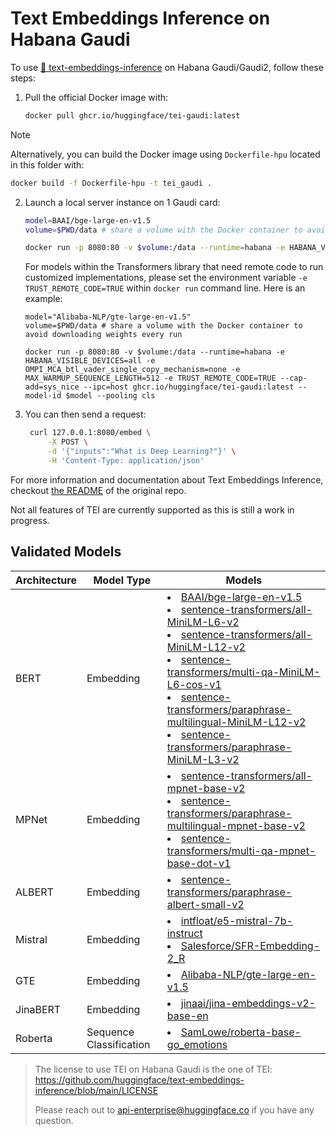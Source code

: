 # Text Embeddings Inference on Habana Gaudi

To use [🤗 text-embeddings-inference](https://github.com/huggingface/text-embeddings-inference) on Habana Gaudi/Gaudi2, follow these steps:

1. Pull the official Docker image with:
   ```bash
   docker pull ghcr.io/huggingface/tei-gaudi:latest
   ```
> [!NOTE]
> Alternatively, you can build the Docker image using `Dockerfile-hpu` located in this folder with:
> ```bash
> docker build -f Dockerfile-hpu -t tei_gaudi .
> ```
2. Launch a local server instance on 1 Gaudi card:
   ```bash
   model=BAAI/bge-large-en-v1.5
   volume=$PWD/data # share a volume with the Docker container to avoid downloading weights every run

   docker run -p 8080:80 -v $volume:/data --runtime=habana -e HABANA_VISIBLE_DEVICES=all -e OMPI_MCA_btl_vader_single_copy_mechanism=none -e MAX_WARMUP_SEQUENCE_LENGTH=512 --cap-add=sys_nice --ipc=host ghcr.io/huggingface/tei-gaudi:latest --model-id $model --pooling cls
   ```
   For models within the Transformers library that need remote code to run customized implementations, please set the environment variable `-e TRUST_REMOTE_CODE=TRUE` within `docker run` command line. Here is an example:
   ```
   model="Alibaba-NLP/gte-large-en-v1.5"
   volume=$PWD/data # share a volume with the Docker container to avoid downloading weights every run

   docker run -p 8080:80 -v $volume:/data --runtime=habana -e HABANA_VISIBLE_DEVICES=all -e OMPI_MCA_btl_vader_single_copy_mechanism=none -e MAX_WARMUP_SEQUENCE_LENGTH=512 -e TRUST_REMOTE_CODE=TRUE --cap-add=sys_nice --ipc=host ghcr.io/huggingface/tei-gaudi:latest --model-id $model --pooling cls
3. You can then send a request:
   ```bash
    curl 127.0.0.1:8080/embed \
        -X POST \
        -d '{"inputs":"What is Deep Learning?"}' \
        -H 'Content-Type: application/json'
   ```

For more information and documentation about Text Embeddings Inference, checkout [the README](https://github.com/huggingface/text-embeddings-inference#text-embeddings-inference) of the original repo.

Not all features of TEI are currently supported as this is still a work in progress.

## Validated Models

| Architecture | Model Type | Models |
|--------------|------------|--------|
| BERT | Embedding | <li>[BAAI/bge-large-en-v1.5](https://huggingface.co/BAAI/bge-large-en-v1.5)</li><li>[sentence-transformers/all-MiniLM-L6-v2](https://huggingface.co/sentence-transformers/all-MiniLM-L6-v2)</li><li>[sentence-transformers/all-MiniLM-L12-v2](https://huggingface.co/sentence-transformers/all-MiniLM-L12-v2)</li><li>[sentence-transformers/multi-qa-MiniLM-L6-cos-v1](https://huggingface.co/sentence-transformers/multi-qa-MiniLM-L6-cos-v1)</li><li>[sentence-transformers/paraphrase-multilingual-MiniLM-L12-v2](https://huggingface.co/sentence-transformers/paraphrase-multilingual-MiniLM-L12-v2)</li><li>[sentence-transformers/paraphrase-MiniLM-L3-v2](https://huggingface.co/sentence-transformers/paraphrase-MiniLM-L3-v2)</li> |
| MPNet | Embedding | <li>[sentence-transformers/all-mpnet-base-v2](https://huggingface.co/sentence-transformers/all-mpnet-base-v2)</li><li>[sentence-transformers/paraphrase-multilingual-mpnet-base-v2](https://huggingface.co/sentence-transformers/paraphrase-multilingual-mpnet-base-v2)</li><li>[sentence-transformers/multi-qa-mpnet-base-dot-v1](https://huggingface.co/sentence-transformers/multi-qa-mpnet-base-dot-v1)</li> |
| ALBERT | Embedding | <li>[sentence-transformers/paraphrase-albert-small-v2](https://huggingface.co/sentence-transformers/paraphrase-albert-small-v2)</li> |
| Mistral | Embedding | <li>[intfloat/e5-mistral-7b-instruct](https://huggingface.co/intfloat/e5-mistral-7b-instruct)</li><li>[Salesforce/SFR-Embedding-2_R](https://huggingface.co/Salesforce/SFR-Embedding-2_R)</li> |
| GTE | Embedding | <li>[Alibaba-NLP/gte-large-en-v1.5](https://huggingface.co/Alibaba-NLP/gte-large-en-v1.5)</li> |
| JinaBERT | Embedding | <li>[jinaai/jina-embeddings-v2-base-en](https://huggingface.co/jinaai/jina-embeddings-v2-base-en)</li> |
| Roberta | Sequence Classification | <li>[SamLowe/roberta-base-go_emotions](https://huggingface.co/SamLowe/roberta-base-go_emotions)</li> |

> The license to use TEI on Habana Gaudi is the one of TEI: https://github.com/huggingface/text-embeddings-inference/blob/main/LICENSE
>
> Please reach out to api-enterprise@huggingface.co if you have any question.
